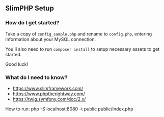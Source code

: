 ## SlimPHP Setup

### How do I get started?

Take a copy of `config_sample.php` and rename to `config.php`, entering information about your MySQL connection.

You'll also need to run `composer install` to setup necessary assets to get started.

Good luck!

### What do I need to know?

* https://www.slimframework.com/
* https://www.phptherightway.com/
* https://twig.symfony.com/doc/2.x/

How to run:
    php -S localhost:8080 -t public public/index.php